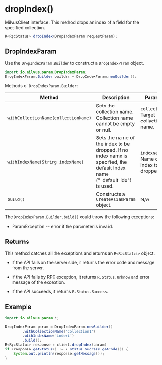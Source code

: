 # dropIndex()

MilvusClient interface. This method drops an index of a field for the specified collection.

```Java
R<RpcStatus> dropIndex(DropIndexParam requestParam);
```

## DropIndexParam

Use the `DropIndexParam.Builder` to construct a `DropIndexParam` object.

```Java
import io.milvus.param.DropIndexParam;
DropIndexParam.Builder builder = DropIndexParam.newBuilder();
```

Methods of `DropIndexParam.Builder`:

| Method                               | Description                                                  | Parameters                                    |
| ------------------------------------ | ------------------------------------------------------------ | --------------------------------------------- |
| `withCollectionName(collectionName)` | Sets the collection name. Collection name cannot be empty or null. | `collectionName`: Target collection name.     |
| `withIndexName(String indexName)`    | Sets the name of the index to be dropped. If no index name is specified, the default index name ("_default_idx") is used. | `indexName`: Name of the index to be dropped. |
| `build()`                            | Constructs a `CreateAliasParam` object.                      | N/A                                           |

The `DropIndexParam.Builder.build()` could throw the following exceptions:

- ParamException -- error if the parameter is invalid.

## Returns

This method catches all the exceptions and returns an `R<RpcStatus>` object.

- If the API fails on the server side, it returns the error code and message from the server.

- If the API fails by RPC exception, it returns `R.Status.Unknow` and error message of the exception.

- If the API succeeds, it returns `R.Status.Success`.


## Example

```Java
import io.milvus.param.*;

DropIndexParam param = DropIndexParam.newBuilder()
        .withCollectionName("collection1")
        .withIndexName("index1")
        .build();
R<RpcStatus> response = client.dropIndex(param)
if (response.getStatus() != R.Status.Success.getCode()) {
    System.out.println(response.getMessage());
}
```
